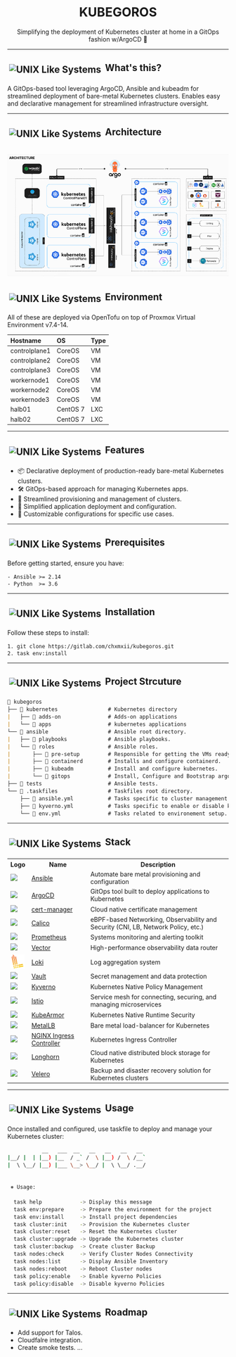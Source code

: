 <div align="center">
  
#  KUBEGOROS
Simplifying the deployment of Kubernetes cluster at home in a GitOps fashion w/ArgoCD 🚀
</div>

---
##  <img src="https://upload.wikimedia.org/wikipedia/commons/thumb/3/35/Tux.svg/640px-Tux.svg.png" alt="UNIX Like Systems" width="20" height="25"  style="vertical-align:top; margin:4px"> What's this?

A GitOps-based tool leveraging ArgoCD, Ansible and kubeadm for streamlined deployment of bare-metal Kubernetes clusters. Enables easy and declarative management for streamlined infrastructure oversight.

---
## <img src="https://upload.wikimedia.org/wikipedia/commons/thumb/3/35/Tux.svg/640px-Tux.svg.png" alt="UNIX Like Systems" width="20" height="25"  style="vertical-align:top; margin:4px"> Architecture
![arch](docs/arch.png)
---

## <img src="https://upload.wikimedia.org/wikipedia/commons/thumb/3/35/Tux.svg/640px-Tux.svg.png" alt="UNIX Like Systems" width="20" height="25"  style="vertical-align:top; margin:4px"> Environment
All of these are deployed via OpenTofu on top of Proxmox Virtual Environment v7.4-14.

| Hostname         | OS       | Type      |
|:-----------------|:---------|:----------|
| controlplane1    | CoreOS   | VM        |
| controlplane2    | CoreOS   | VM        |
| controlplane3    | CoreOS   | VM        |
| workernode1      | CoreOS   | VM        |
| workernode2      | CoreOS   | VM        |
| workernode3      | CoreOS   | VM        |
| halb01           | CentOS 7 | LXC       |
| halb02           | CentOS 7 | LXC       |

---
## <img src="https://upload.wikimedia.org/wikipedia/commons/thumb/3/35/Tux.svg/640px-Tux.svg.png" alt="UNIX Like Systems" width="20" height="25"  style="vertical-align:top; margin:4px"> Features

- 📦 Declarative deployment of production-ready bare-metal Kubernetes clusters.
- 🛠️ GitOps-based approach for managing Kubernetes apps.
- 🔄 Streamlined provisioning and management of clusters.
- 🚀 Simplified application deployment and configuration.
- 🔧 Customizable configurations for specific use cases.

---

## <img src="https://upload.wikimedia.org/wikipedia/commons/thumb/3/35/Tux.svg/640px-Tux.svg.png" alt="UNIX Like Systems" width="20" height="25"  style="vertical-align:top; margin:4px"> Prerequisites

Before getting started, ensure you have:
```
- Ansible >= 2.14
- Python  >= 3.6

```
---

## <img src="https://upload.wikimedia.org/wikipedia/commons/thumb/3/35/Tux.svg/640px-Tux.svg.png" alt="UNIX Like Systems" width="20" height="25"  style="vertical-align:top; margin:4px"> Installation

Follow these steps to install:
```
1. git clone https://gitlab.com/chxmxii/kubegoros.git
2. task env:install 
```
---
## <img src="https://upload.wikimedia.org/wikipedia/commons/thumb/3/35/Tux.svg/640px-Tux.svg.png" alt="UNIX Like Systems" width="20" height="25"  style="vertical-align:top; margin:4px"> Project Strcuture

```md
📁 kubegoros
├── 📁 kubernetes                # Kubernetes directory
|   ├── 📁 adds-on               # Adds-on applications
|   └── 📁 apps                  # kubernetes applications
└── 📁 ansible                   # Ansible root directory.
|   ├── 📁 playbooks             # Ansible playbooks.
|   └── 📁 roles                 # Ansible roles.
|       ├── 📁 pre-setup         # Responsible for getting the VMs ready for the flight.
|       ├── 📁 containerd        # Installs and configure containerd.
|       ├── 📁 kubeadm           # Install and configure kubernetes.
|       └── 📁 gitops            # Install, Configure and Bootstrap argoCD.
├── 📁 tests                     # Ansible tests.
└── 📁 .taskfiles                # Taskfiles root directory.
    ├── 📄 ansible.yml           # Tasks specific to cluster management with ansible
    ├── 📄 kyverno.yml           # Tasks specific to enable or disable kyverno policies.
    └── 📄 env.yml               # Tasks related to environement setup.

```
---
## <img src="https://upload.wikimedia.org/wikipedia/commons/thumb/3/35/Tux.svg/640px-Tux.svg.png" alt="UNIX Like Systems" width="20" height="25"  style="vertical-align:top; margin:4px"> Stack
<table>
    <tr>
        <th>Logo</th>
        <th>Name</th>
        <th>Description</th>
    </tr>
    <tr>
        <td><img width="32" src="https://simpleicons.org/icons/ansible.svg"></td>
        <td><a href="https://www.ansible.com">Ansible</a></td>
        <td>Automate bare metal provisioning and configuration</td>
    </tr>
    <tr>
        <td><img width="32" src="https://avatars.githubusercontent.com/u/30269780"></td>
        <td><a href="https://argoproj.github.io/cd">ArgoCD</a></td>
        <td>GitOps tool built to deploy applications to Kubernetes</td>
    </tr>
    <tr>
        <td><img width="32" src="https://github.com/jetstack/cert-manager/raw/master/logo/logo.png"></td>
        <td><a href="https://cert-manager.io">cert-manager</a></td>
        <td>Cloud native certificate management</td>
    </tr>
    <tr>
        <td><img width="32" src="https://rancher.com/docs/img/rancher/calico-logo.png"></td>
        <td><a href="https://www.projectcalico.org">Calico</a></td>
        <td>eBPF-based Networking, Observability and Security (CNI, LB, Network Policy, etc.)</td>
    </tr>
    <tr>
        <td><img width="32" src="https://luktom.net/wordpress/wp-content/uploads/2019/05/prometheus.png"></td>
        <td><a href="https://prometheus.io">Prometheus</a></td>
        <td>Systems monitoring and alerting toolkit</td>
    </tr>
    <tr>
        <td><img width="32" src="https://vector.dev/favicon.ico"></td>
        <td><a href="https://vector.dev">Vector</a></td>
        <td>High-performance observability data router</td>
    </tr>
    <tr>
        <td><img width="32" src="https://github.com/grafana/loki/blob/main/docs/sources/logo.png?raw=true"></td>
        <td><a href="https://grafana.com/oss/loki">Loki</a></td>
        <td>Log aggregation system</td>
    </tr>
    <tr>
        <td><img width="32" src="https://devopsideas.com/wp-content/uploads/2018/03/vault-logo.png"></td>
        <td><a href="https://www.vaultproject.io">Vault</a></td>
        <td>Secret management and data protection</td>
    </tr>
    <tr>
        <td><img width="32" src="https://res.cloudinary.com/startup-grind/image/upload/c_fill,dpr_2.0,f_auto,g_center,h_1080,q_100,w_1080/v1/gcs/platform-data-cncf/events/35923880-823a-11e9-9089-0c9c102f9e6f.png"></td>
        <td><a href="https://kyverno.io">Kyverno</a></td>
        <td>Kubernetes Native Policy Management</td>
    </tr>
    <tr>
        <td><img width="32" src="https://creazilla-store.fra1.digitaloceanspaces.com/icons/3508845/istio-bluelogo-nobackground-unframed-icon-md.png"></td>
        <td><a href="https://istio.io">Istio</a></td>
        <td>Service mesh for connecting, securing, and managing microservices</td>
    </tr>
    <tr>
        <td><img width="32" src="https://pbs.twimg.com/profile_images/1452865156359196674/Z6IT7Fbr.png"></td>
        <td><a href="https://kubearmor.io">KubeArmor</a></td>
        <td>Kubernetes Native Runtime Security</td>
    </tr>
    <tr>
        <td><img width="32" src="https://v0-2-1--metallb.netlify.app/images/logo.png"></td>
        <td><a href="https://metallb.org">MetalLB</a></td>
        <td>Bare metal load-balancer for Kubernetes</td>
    </tr>
    <tr>
        <td><img width="32" src="https://nginx.org/nginx.png"></td>
        <td><a href="https://www.nginx.com">NGINX Ingress Controller</a></td>
        <td>Kubernetes Ingress Controller</td>
    </tr>
    <tr>
        <td><img width="32" src="https://vadosware.io/images/longhorn-logo.png"></td>
        <td><a href="https://longhorn.io">Longhorn</a></td>
        <td>Cloud native distributed block storage for Kubernetes</td>
    </tr>
    <tr>
        <td><img width="32" src="https://www.definit.co.uk/images/logos/velero.png"></td>
        <td><a href="https://velero.io">Velero</a></td>
        <td>Backup and disaster recovery solution for Kubernetes clusters</td>
    </tr>
</table>


---
## <img src="https://upload.wikimedia.org/wikipedia/commons/thumb/3/35/Tux.svg/640px-Tux.svg.png" alt="UNIX Like Systems" width="20" height="25"  style="vertical-align:top; margin:4px"> Usage

Once installed and configured, use taskfile to deploy and manage your Kubernetes cluster:

```bash
           __   ___  __   __   __   __   __  
|__/ |  | |__) |__  / _` /  \ |__) /  \ /__` 
|  \ \__/ |__) |___ \__> \__/ |  \ \__/ .__/ 
                                             

 ⎈ Usage:

  task help            -> Display this message
  task env:prepare     -> Prepare the environment for the project
  task env:install     -> Install project dependencies
  task cluster:init    -> Provision the Kubernetes cluster
  task cluster:reset   -> Reset the Kubernetes cluster
  task cluster:upgrade -> Upgrade the Kubernetes cluster
  task cluster:backup  -> Create cluster Backup
  task nodes:check     -> Verify Cluster Nodes Connectivity
  task nodes:list      -> Display Ansible Inventory
  task nodes:reboot    -> Reboot Cluster nodes
  task policy:enable   -> Enable kyverno Policies
  task policy:disable  -> Disable kyverno Policies
```
---

## <img src="https://upload.wikimedia.org/wikipedia/commons/thumb/3/35/Tux.svg/640px-Tux.svg.png" alt="UNIX Like Systems" width="20" height="25"  style="vertical-align:top; margin:4px"> Roadmap

+ Add support for Talos.
+ Cloudfalre integration.
+ Create smoke tests.
...
